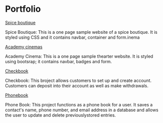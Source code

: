 # Portfolio

[Spice boutique](https://github.com/Mummy2020/HTML-and-CSS-Projects/blob/main/Basic_HTML_%20and_CSS/Project/Spices.html)

Spice Boutique: 
This is a one page sample website of a spice boutique. It is styled using CSS and it contains navbar, container and form.inema

[Academy cinemas](https://github.com/Mummy2020/HTML-and-CSS-Projects/blob/main/Basic_HTML_%20and_CSS/Project/bootstrap4_project/academy_cinemas.html)

Academy Cinema:
This is a one page sample thearter website. It is styled using bootsrap; it contains navbar, badges and form.

[Checkbook](https://github.com/Mummy2020/Python-Projects/tree/main/Python%20Challenges/Checkbook_Project)

Checkbook:
This broject allows customers to set up and create account. Customers can deposit into their account as well as make withdrawals. 

[Phonebook](https://github.com/Mummy2020/Python-Projects/tree/main/Python_projects/Phonebook_project)

Phone Book:
This project functions as a phone book for a user. It saves a contact's name, phone number, and email address in a database and allows 
the user to update and delete previouslystored entries. 


